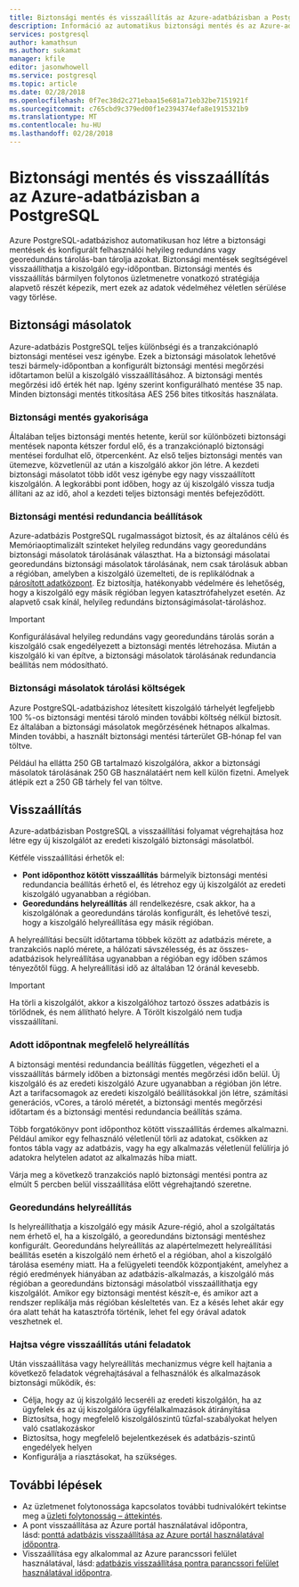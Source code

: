 ```yaml
---
title: Biztonsági mentés és visszaállítás az Azure-adatbázisban a PostgreSQL
description: Információ az automatikus biztonsági mentés és az Azure-adatbázis PostgreSQL-kiszolgáló visszaállításához.
services: postgresql
author: kamathsun
ms.author: sukamat
manager: kfile
editor: jasonwhowell
ms.service: postgresql
ms.topic: article
ms.date: 02/28/2018
ms.openlocfilehash: 0f7ec38d2c271ebaa15e681a71eb32be7151921f
ms.sourcegitcommit: c765cbd9c379ed00f1e2394374efa8e1915321b9
ms.translationtype: MT
ms.contentlocale: hu-HU
ms.lasthandoff: 02/28/2018
---
```

# <a name="backup-and-restore-in-azure-database-for-postgresql"></a>Biztonsági mentés és visszaállítás az Azure-adatbázisban a PostgreSQL

Azure PostgreSQL-adatbázishoz automatikusan hoz létre a biztonsági mentések és konfigurált felhasználói helyileg redundáns vagy georedundáns tárolás-ban tárolja azokat. Biztonsági mentések segítségével visszaállíthatja a kiszolgáló egy-időpontban. Biztonsági mentés és visszaállítás bármilyen folytonos üzletmenetre vonatkozó stratégiája alapvető részét képezik, mert ezek az adatok védelméhez véletlen sérülése vagy törlése.

## <a name="backups"></a>Biztonsági másolatok

Azure-adatbázis PostgreSQL teljes különbségi és a tranzakciónapló biztonsági mentései vesz igénybe. Ezek a biztonsági másolatok lehetővé teszi bármely-időpontban a konfigurált biztonsági mentési megőrzési időtartamon belül a kiszolgáló visszaállításához. A biztonsági mentés megőrzési idő érték hét nap. Igény szerint konfigurálható mentése 35 nap. Minden biztonsági mentés titkosítása AES 256 bites titkosítás használata.

### <a name="backup-frequency"></a>Biztonsági mentés gyakorisága

Általában teljes biztonsági mentés hetente, kerül sor különbözeti biztonsági mentések naponta kétszer fordul elő, és a tranzakciónapló biztonsági mentései fordulhat elő, ötpercenként. Az első teljes biztonsági mentés van ütemezve, közvetlenül az után a kiszolgáló akkor jön létre. A kezdeti biztonsági másolatot több időt vesz igénybe egy nagy visszaállított kiszolgálón. A legkorábbi pont időben, hogy az új kiszolgáló vissza tudja állítani az az idő, ahol a kezdeti teljes biztonsági mentés befejeződött.

### <a name="backup-redundancy-options"></a>Biztonsági mentési redundancia beállítások

Azure-adatbázis PostgreSQL rugalmasságot biztosít, és az általános célú és Memóriaoptimalizált szinteket helyileg redundáns vagy georedundáns biztonsági másolatok tárolásának választhat. Ha a biztonsági másolatai georedundáns biztonsági másolatok tárolásának, nem csak tárolásuk abban a régióban, amelyben a kiszolgáló üzemelteti, de is replikálódnak a [párosított adatközpont](https://docs.microsoft.com/azure/best-practices-availability-paired-regions). Ez biztosítja, hatékonyabb védelmére és lehetőség, hogy a kiszolgáló egy másik régióban legyen katasztrófahelyzet esetén. Az alapvető csak kínál, helyileg redundáns biztonságimásolat-tároláshoz.

> [!IMPORTANT]
> Konfigurálásával helyileg redundáns vagy georedundáns tárolás során a kiszolgáló csak engedélyezett a biztonsági mentés létrehozása. Miután a kiszolgáló ki van építve, a biztonsági másolatok tárolásának redundancia beállítás nem módosítható.

### <a name="backup-storage-cost"></a>Biztonsági másolatok tárolási költségek

Azure PostgreSQL-adatbázishoz létesített kiszolgáló tárhelyét legfeljebb 100 %-os biztonsági mentési tároló minden további költség nélkül biztosít. Ez általában a biztonsági másolatok megőrzésének hétnapos alkalmas. Minden további, a használt biztonsági mentési tárterület GB-hónap fel van töltve.

Például ha ellátta 250 GB tartalmazó kiszolgálóra, akkor a biztonsági másolatok tárolásának 250 GB használatáért nem kell külön fizetni. Amelyek átlépik ezt a 250 GB tárhely fel van töltve.

## <a name="restore"></a>Visszaállítás

Azure-adatbázisban PostgreSQL a visszaállítási folyamat végrehajtása hoz létre egy új kiszolgálót az eredeti kiszolgáló biztonsági másolatból.

Kétféle visszaállítási érhetők el:

- **Pont időponthoz kötött visszaállítás** bármelyik biztonsági mentési redundancia beállítás érhető el, és létrehoz egy új kiszolgálót az eredeti kiszolgáló ugyanabban a régióban.
- **Georedundáns helyreállítás** áll rendelkezésre, csak akkor, ha a kiszolgálónak a georedundáns tárolás konfigurált, és lehetővé teszi, hogy a kiszolgáló helyreállítása egy másik régióban.

A helyreállítási becsült időtartama többek között az adatbázis mérete, a tranzakciós napló mérete, a hálózati sávszélesség, és az összes-adatbázisok helyreállítása ugyanabban a régióban egy időben számos tényezőtől függ. A helyreállítási idő az általában 12 óránál kevesebb.

> [!IMPORTANT]
> Ha törli a kiszolgálót, akkor a kiszolgálóhoz tartozó összes adatbázis is törlődnek, és nem állítható helyre. A Törölt kiszolgáló nem tudja visszaállítani.

### <a name="point-in-time-restore"></a>Adott időpontnak megfelelő helyreállítás

A biztonsági mentési redundancia beállítás független, végezheti el a visszaállítás bármely időben a biztonsági mentés megőrzési időn belül. Új kiszolgáló és az eredeti kiszolgáló Azure ugyanabban a régióban jön létre. Azt a tarifacsomagok az eredeti kiszolgáló beállításokkal jön létre, számítási generációs, vCores, a tároló méretét, a biztonsági mentés megőrzési időtartam és a biztonsági mentési redundancia beállítás száma.

Több forgatókönyv pont időponthoz kötött visszaállítás érdemes alkalmazni. Például amikor egy felhasználó véletlenül törli az adatokat, csökken az fontos tábla vagy az adatbázis, vagy ha egy alkalmazás véletlenül felülírja jó adatokra helytelen adatot az alkalmazás hiba miatt.

Várja meg a következő tranzakciós napló biztonsági mentési pontra az elmúlt 5 percben belül visszaállítása előtt végrehajtandó szeretne.

### <a name="geo-restore"></a>Georedundáns helyreállítás

Is helyreállíthatja a kiszolgáló egy másik Azure-régió, ahol a szolgáltatás nem érhető el, ha a kiszolgáló, a georedundáns biztonsági mentéshez konfigurált. Georedundáns helyreállítás az alapértelmezett helyreállítási beállítás esetén a kiszolgáló nem érhető el a régióban, ahol a kiszolgáló tárolása esemény miatt. Ha a felügyeleti teendők központjaként, amelyhez a régió eredmények hiányában az adatbázis-alkalmazás, a kiszolgáló más régióban a georedundáns biztonsági másolatból visszaállíthatja egy kiszolgálót. Amikor egy biztonsági mentést készít-e, és amikor azt a rendszer replikálja más régióban késleltetés van. Ez a késés lehet akár egy óra alatt tehát ha katasztrófa történik, lehet fel egy órával adatok veszhetnek el.

### <a name="perform-post-restore-tasks"></a>Hajtsa végre visszaállítás utáni feladatok

Után visszaállítása vagy helyreállítás mechanizmus végre kell hajtania a következő feladatok végrehajtásával a felhasználók és alkalmazások biztonsági működik, és:

- Célja, hogy az új kiszolgáló lecseréli az eredeti kiszolgálón, ha az ügyfelek és az új kiszolgálóra ügyfélalkalmazások átirányítása
- Biztosítsa, hogy megfelelő kiszolgálószintű tűzfal-szabályokat helyen való csatlakozáskor
- Biztosítsa, hogy megfelelő bejelentkezések és adatbázis-szintű engedélyek helyen
- Konfigurálja a riasztásokat, ha szükséges.

## <a name="next-steps"></a>További lépések

- Az üzletmenet folytonossága kapcsolatos további tudnivalókért tekintse meg a [üzleti folytonosság – áttekintés](concepts-business-continuity.md).
- A pont visszaállítása az Azure portál használatával időpontra, lásd: [ponttá adatbázis visszaállítása az Azure portál használatával időpontra](howto-restore-server-portal.md).
- Visszaállítása egy alkalommal az Azure parancssori felület használatával, lásd: [adatbázis visszaállítása pontra parancssori felület használatával időpontra](howto-restore-server-cli.md).